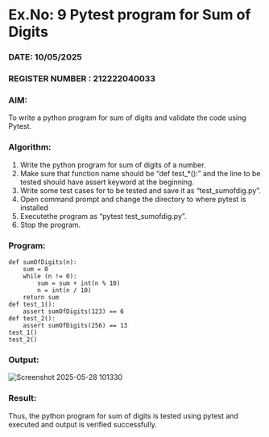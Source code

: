 # Ex.No: 9  Pytest program for Sum of Digits 

### DATE: 10/05/2025                                                                           
### REGISTER NUMBER : 212222040033
### AIM: 
To write a python program for sum of digits and validate the code using Pytest. 
### Algorithm:

1. Write the python program for sum of digits of a number. 
2. Make sure that function name should be “def test_*():” and the line to be tested 
should have assert keyword at the beginning. 
3. Write some test cases for to be tested and save it as “test_sumofdig.py”. 
4. Open command prompt and change the directory to where pytest is installed
5. Executethe program as “pytest test_sumofdig.py”. 
6. Stop the program.

### Program:
```
def sumOfDigits(n): 
    sum = 0 
    while (n != 0): 
        sum = sum + int(n % 10) 
        n = int(n / 10)  
    return sum 
def test_1(): 
    assert sumOfDigits(123) == 6 
def test_2(): 
    assert sumOfDigits(256) == 13 
test_1()
test_2()
```
### Output:
![Screenshot 2025-05-28 101330](https://github.com/user-attachments/assets/27c5a41d-4cb7-4051-9604-9c79c0a7ef43)

### Result:
Thus, the python program for sum of digits is tested using pytest and executed and output is verified successfully.

